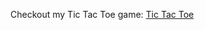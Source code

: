 Checkout my Tic Tac Toe game: <a href="https://codecallogic.github.io/ticTacToe/" target="_blank" rel="noopener noreferrer">Tic Tac Toe</a>

